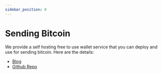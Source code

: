 ```yaml
---
sidebar_position: 8
---
```


# Sending Bitcoin

We provide a self hosting free to use wallet service that you can deploy and use for sending bitcoin. Here are the details:

- <a href='https://insights.blockonomics.co/sending-bitcoin-introducing-our-opensource-self-hosted-wallet-service-c786e50a3423/?_gl=1*17x9frd*_gcl_au*NjE0MDQwMzYxLjE3MzczMzMyNzMuMTkzMTY3MjgwNy4xNzM3OTQxNjExLjE3Mzc5NDE2MTA.*_ga*MTQ4NjQ1MDM4OS4xNzI2NDgxMTg1*_ga_GQG5T3Z9LZ*MTczODE1MTk0Mi4xNjAuMS4xNzM4MTUzMTU5LjAuMC4w' target="_blank">Blog</a>
- <a href='https://github.com/blockonomics/wallet_service' target="_blank">Github Repo</a>
